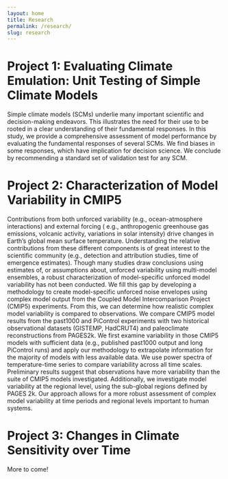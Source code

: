 ```yaml
---
layout: home
title: Research
permalink: /research/
slug: research
---
```


# Project 1: Evaluating Climate Emulation: Unit Testing of Simple Climate Models

Simple climate models (SCMs) underlie many important scientific and decision-making endeavors. 
This illustrates the need for their use to be rooted in a clear understanding of their fundamental responses. 
In this study, we provide a comprehensive assessment of model performance by evaluating the fundamental responses of 
several SCMs. We find biases in some responses, which have implication for decision science. We conclude by recommending 
a standard set of validation test for any SCM. 


# Project 2: Characterization of Model Variability in CMIP5

Contributions from both unforced variability (e.g., ocean-atmosphere interactions) and external forcing (
e.g., anthropogenic greenhouse gas emissions, volcanic activity, variations in solar intensity) drive changes in Earth’s 
global mean surface temperature. Understanding the relative contributions from these different components is of great 
interest to the scientific community (e.g., detection and attribution studies, time of emergence estimates). Though many 
studies draw conclusions using estimates of, or assumptions about, unforced variability using multi-model ensembles, a 
robust characterization of model-specific unforced model variability has not been conducted. We fill this gap by developing 
a methodology to create model-specific unforced noise envelopes using complex model output from the Coupled Model 
Intercomparison Project (CMIP5) experiments. From this, we can determine how realistic complex model variability is 
compared to observations. We compare CMIP5 model results from the past1000 and PiControl experiments with two historical 
observational datasets (GISTEMP, HadCRUT4) and paleoclimate reconstructions from PAGES2k. We first examine variability in 
those CMIP5 models with sufficient data (e.g., published past1000 output and long PiControl runs) and apply our methodology 
to extrapolate information for the majority of models with less available data. We use power spectra of temperature-time 
series to compare variability across all time scales. Preliminary results suggest that observations have more variability 
than the suite of CMIP5 models investigated. Additionally, we investigate model variability at the regional level, using 
the sub-global regions defined by PAGES 2k. Our approach allows for a more robust assessment of complex model variability 
at time periods and regional levels important to human systems. 


# Project 3: Changes in Climate Sensitivity over Time

More to come!
